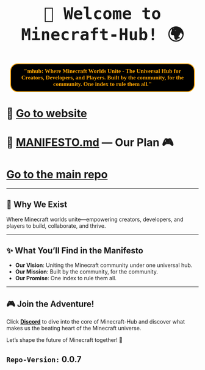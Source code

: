 
<div align="center">
    <h1 style="font-size:50px;">
        <code style="font-family:monospace, lucida console;">🌌 Welcome to Minecraft-Hub! 🌍</code>
        <br>
        <h2 style="font-family:cascadia code;font-size:15px;border:2px solid orange;padding:10px;border-radius:20px;margin:10px;background:black;color:orange;">
            "mhub: Where Minecraft Worlds Unite - The Universal Hub for Creators, Developers, and Players.
Built by the community, for the community. One index to rule them all."
        </h2>
    </h1>
</div>

# 🎉 [Go to website](https://hmza-blog.vercel.app/posts/minecraft-hub-manfesto)
# 🎉 **[MANIFESTO.md](./MANIFESTO.md)** —  Our Plan 🎮  

# [Go to the main repo](https://github.com/hmZa-Sfyn/Minecraft-Hub)

---

## 🌟 Why We Exist  
Where Minecraft worlds unite—empowering creators, developers, and players to build, collaborate, and thrive.  

---

## ✨ What You’ll Find in the Manifesto  
- **Our Vision**: Uniting the Minecraft community under one universal hub.  
- **Our Mission**: Built by the community, for the community.  
- **Our Promise**: One index to rule them all.  

---

## 🎮 Join the Adventure!  
Click **[Discord](https://discord.gg/Ftjsk6FP)** to dive into the core of Minecraft-Hub and discover what makes us the beating heart of the Minecraft universe.  

Let’s shape the future of Minecraft together! 🚀  

## `Repo-Version:` 0.0.7
